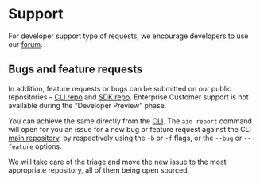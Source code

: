 # Support

For developer support type of requests, we encourage developers to use our [forum](https://experienceleaguecommunities.adobe.com/t5/project-firefly/ct-p/project-firefly). 

## Bugs and feature requests

In addition, feature requests or bugs can be submitted on our public repositories – [CLI repo](https://github.com/adobe/aio-cli) and [SDK repo]( https://github.com/adobe/aio-sdk). Enterprise Customer support is not available during the “Developer Preview” phase.

You can achieve the same directly from the [CLI](https://github.com/adobe/aio-cli). The `aio report` command will open for you an issue for a new bug or feature request against the CLI [main repository](https://github.com/adobe/aio-cli), by respectively using the `-b` or `-f` flags, or the `--bug` or `--feature` options.

We will take care of the triage and move the new issue to the most appropriate repository, all of them being open sourced.
